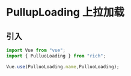 # PullupLoading 上拉加载

## 引入

```js
import Vue from "vue";
import { PulluoLoading } from "rich";

Vue.use(PulluoLoading.name,PulluoLoading);
```

## 